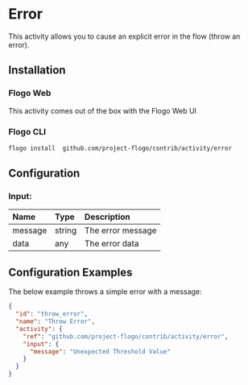  <!-- 
title: Error
weight: 4610
-->

# Error
This activity allows you to cause an explicit error in the flow (throw an error).


## Installation

### Flogo Web
This activity comes out of the box with the Flogo Web UI

### Flogo CLI
```bash
flogo install  github.com/project-flogo/contrib/activity/error
```

## Configuration

### Input:
| Name     | Type   | Description
|:---      | :---   | :---    
| message  | string | The error message         
| data     | any    | The error data

## Configuration Examples
The below example throws a simple error with a message:

```json
{
  "id": "throw_error",
  "name": "Throw Error",
  "activity": {
    "ref": "github.com/project-flogo/contrib/activity/error",
    "input": {
      "message": "Unexpected Threshold Value"
    }
  }
}
```